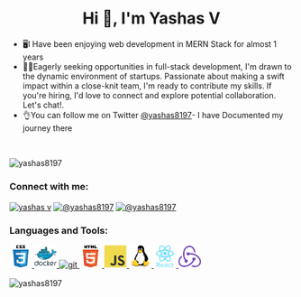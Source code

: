 <h1 align="center">Hi 👋, I'm Yashas V</h1>
<ul>
  <li>🖥️I Have been enjoying web development in MERN Stack for almost 1 years</li>
  <li>🧑‍💻Eagerly seeking opportunities in full-stack development, I'm drawn to the dynamic environment of startups. Passionate about making a swift impact within a close-knit team, I'm ready to contribute my skills. If you're hiring, I'd love to connect and explore potential collaboration. Let's chat!.</li>
  <li>👌You can follow me on Twitter <a href="https://twitter.com/Yashas8197">@yashas8197</a>- I have Documented my journey there</li>
</ul>
<br>
<p align="left"> <img src="https://komarev.com/ghpvc/?username=yashas8197&label=Profile%20views&color=0e75b6&style=flat" alt="yashas8197" /> </p>
<h3 align="left">Connect with me:</h3>
<p align="left">
<a href="https://www.linkedin.com/in/yashas-v-b5b41a26a/" target="blank"><img align="center" src="https://raw.githubusercontent.com/rahuldkjain/github-profile-readme-generator/master/src/images/icons/Social/linked-in-alt.svg" alt="yashas v" height="30" width="40" /></a>
<a href="https://hashnode.com/@yashas8197" target="blank"><img align="center" src="https://raw.githubusercontent.com/rahuldkjain/github-profile-readme-generator/master/src/images/icons/Social/hashnode.svg" alt="@yashas8197" height="30" width="40" /></a>
<a href="https://twitter.com/Yashas8197" target="blank"><img align="center" src="https://raw.githubusercontent.com/rahuldkjain/github-profile-readme-generator/master/src/images/icons/Social/twitter.svg" alt="@yashas8197" height="30" width="40" /></a>
</p>

<h3 align="left">Languages and Tools:</h3>
<p align="left"> <a href="https://www.w3schools.com/css/" target="_blank" rel="noreferrer"> <img src="https://raw.githubusercontent.com/devicons/devicon/master/icons/css3/css3-original-wordmark.svg" alt="css3" width="40" height="40"/> </a> <a href="https://www.docker.com/" target="_blank" rel="noreferrer"> <img src="https://raw.githubusercontent.com/devicons/devicon/master/icons/docker/docker-original-wordmark.svg" alt="docker" width="40" height="40"/> </a> <a href="https://git-scm.com/" target="_blank" rel="noreferrer"> <img src="https://www.vectorlogo.zone/logos/git-scm/git-scm-icon.svg" alt="git" width="40" height="40"/> </a> <a href="https://www.w3.org/html/" target="_blank" rel="noreferrer"> <img src="https://raw.githubusercontent.com/devicons/devicon/master/icons/html5/html5-original-wordmark.svg" alt="html5" width="40" height="40"/> </a> <a href="https://developer.mozilla.org/en-US/docs/Web/JavaScript" target="_blank" rel="noreferrer"> <img src="https://raw.githubusercontent.com/devicons/devicon/master/icons/javascript/javascript-original.svg" alt="javascript" width="40" height="40"/> </a> <a href="https://www.linux.org/" target="_blank" rel="noreferrer"> <img src="https://raw.githubusercontent.com/devicons/devicon/master/icons/linux/linux-original.svg" alt="linux" width="40" height="40"/> </a> <a href="https://reactjs.org/" target="_blank" rel="noreferrer"> <img src="https://raw.githubusercontent.com/devicons/devicon/master/icons/react/react-original-wordmark.svg" alt="react" width="40" height="40"/> </a> <a href="https://redux.js.org" target="_blank" rel="noreferrer"> <img src="https://raw.githubusercontent.com/devicons/devicon/master/icons/redux/redux-original.svg" alt="redux" width="40" height="40"/> </a> </p>

<p><img align="center" src="https://github-readme-stats.vercel.app/api/top-langs?username=yashas8197&show_icons=true&locale=en&layout=compact" alt="yashas8197" /></p>
